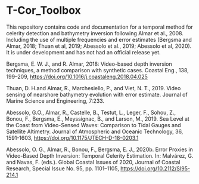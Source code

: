 # T-Cor_Toolbox
This repository contains code and documentation for a temporal method for celerity detection and bathymetry inversion following Almar et al., 2008. Including the use of multiple frequencies and error estimates (Bergsma and Almar, 2018; Thuan et al, 2019; Abessolo et al., 2019; Abessolo et al, 2020). It is under development and has not had an official release yet.
 
Bergsma, E. W. J., and R. Almar, 2018: Video-based depth inversion techniques, a method comparison with synthetic cases. Coastal Eng., 138, 199–209, https://doi.org/10.1016/j.coastaleng.2018.04.025
 
Thuan, D. H.and Almar, R., Marchesiello, P., and Viet, N. T., 2019. Video sensing of nearshore bathymetry evolution with error estimate. Journal of Marine Science and Engineering, 7:233.
 
Abessolo, G.O., Almar, R., Castelle, B., Testut, L., Leger, F., Sohou, Z., Bonou, F., Bergsma, E., Meyssignac, B., and Larson, M., 2019. Sea Level at the Coast from Video-Sensed Waves: Comparison to Tidal Gauges and Satellite Altimetry. Journal of Atmospheric and Oceanic Technology, 36, 1591-1603, https://doi.org/10.1175/JTECH-D-18-0203.1
 
Abessolo, O. G., Almar, R., Bonou, F., Bergsma, E. J., 2020b. Error Proxies in Video-Based Depth Inversion: Temporal Celerity Estimation. In: Malvárez, G. and Navas, F. (eds.). Global Coastal Issues of 2020, Journal of Coastal Research, Special Issue No. 95, pp. 1101–1105, https://doi.org/10.2112/SI95-214.1
